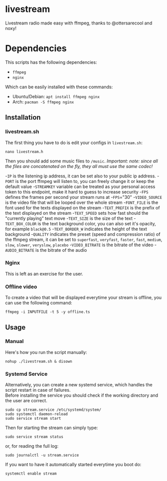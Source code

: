 # livestream
Livestream radio made easy with ffmpeg, thanks to @ottersarecool and noxy!

# Dependencies
This scripts has the following dependencies:
- `ffmpeg`
- `nginx`

Which can be easily installed with these commands:
- Ubuntu/Debian: `apt install ffmpeg nginx`
- Arch: `pacman -S ffmpeg nginx`

## Installation
### livestream.sh
The first thing you have to do is edit your configs in `livestream.sh`:
```shell
nano livestream.h
```
Then you should add some music files to `/music`.
*Important: note: since all the files are concatenated on the fly, they all must
use the same codec!*

-`IP` is the listening ip address, it can be set also to your public ip address.
-`PORT` is the port ffmpeg will listen to, you can freely change it or keep the
default value
-`STREAMKEY` variable can be treated as your personal access token to this
endpoint, make it hard to guess to increase security
-`FPS` defines the frames per second your stream runs at
-`FPS`="30"
-`VIDEO_SOURCE` is the video file that will be looped over the whole stream
-`FONT_FILE` is the font used for the texts displayed on the stream
-`TEXT_PREFIX` is the prefix of the text displayed on the stream
-`TEXT_SPEED` sets how fast should the "currently playing" text move
-`TEXT_SIZE` is the size of the text
-`TEXT_BOX_COLOR` is the text background color, you can also set it's opacity,
for example `black@0.5`
-`TEXT_BORDER_W` indicates the height of the text background
-`QUALITY` indicates the preset (speed and compression ratio) of the ffmpeg
stream, it can be set to `superfast`, `veryfast`, `faster`, `fast`, `medium`,
`slow`, `slower`, `veryslow`, `placebo`
-`VIDEO_BITRATE` is the bitrate of the video
-`AUDIO_BITRATE` is the bitrate of the audio

### Nginx
This is left as an exercise for the user.

### Offline video
To create a video that will be displayed everytime your stream is offline, you
can use the following command:
```shell
ffmpeg -i INPUTFILE -t 5 -y offline.ts
```

## Usage
### Manual
Here's how you run the script manually:  
```shell
nohup ./livestream.sh & disown
```
### Systemd Service
Alternatively, you can create a new systemd service, which handles the script
restart in case of failures.  
Before installing the service you should check if the working directory and the
user are correct.  
```shell
sudo cp stream.service /etc/systemd/system/
sudo systemctl daemon-reload
sudo service stream start
```
Then for starting the stream can simply type:
```shell
sudo service stream status
```
or, for reading the full log:
```shell
sudo journalctl -u stream.service
```
If you want to have it automatically started everytime you boot do:
```shell
systemctl enable stream
```


